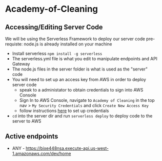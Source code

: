 # Academy-of-Cleaning

## Accessing/Editing Server Code
We will be using the Serverless Framework to deploy our server code
pre-requiste: node.js is already installed on your machine
* Install serverless `npm install -g serverless`
* The serverless.yml file is what you edit to manipulate endpoints and API Gateway
* The node.js files in the server folder is what is used as the "server" code
* You will need to set up an access key from AWS in order to deploy server code
    * speak to a administator to obtain credentials to sign into AWS Console
    * Sign In to AWS Console, navigate to `Academy of Cleaning` in the top nav > `My Security Credentials` and click `Create New Access Key`
    * follow instructions [here](https://www.serverless.com/framework/docs/providers/aws/guide/credentials#setup-with-serverless-config-credentials-command) to set up credentials
* `cd` into the server dir and run `serverless deploy` to deploy code to the server to AWS

## Active endpoints
* ANY - https://bixe448nsa.execute-api.us-west-1.amazonaws.com/dev/home 
